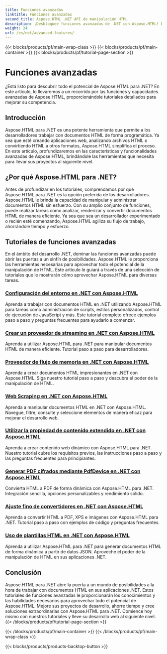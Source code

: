 ```yaml
---
title: Funciones avanzadas
linktitle: Funciones avanzadas
second_title: Aspose.HTML .NET API de manipulación HTML
description: ¡Desbloquee funciones avanzadas de .NET con Aspose.HTML! Desde la configuración del entorno hasta el web scraping, explore tutoriales completos para un desarrollo web potente.
weight: 24
url: /es/net/advanced-features/
---
```


{{< blocks/products/pf/main-wrap-class >}}
{{< blocks/products/pf/main-container >}}
{{< blocks/products/pf/tutorial-page-section >}}

# Funciones avanzadas


¿Está listo para descubrir todo el potencial de Aspose.HTML para .NET? En este artículo, lo llevaremos a un recorrido por las funciones y capacidades avanzadas de Aspose.HTML, proporcionándole tutoriales detallados para mejorar su competencia.

## Introducción

Aspose.HTML para .NET es una potente herramienta que permite a los desarrolladores trabajar con documentos HTML de forma programática. Ya sea que esté creando aplicaciones web, analizando archivos HTML o convirtiendo HTML a otros formatos, Aspose.HTML simplifica el proceso. En este artículo, profundizaremos en las características y funcionalidades avanzadas de Aspose.HTML, brindándole las herramientas que necesita para llevar sus proyectos al siguiente nivel.

## ¿Por qué Aspose.HTML para .NET?

Antes de profundizar en los tutoriales, comprendamos por qué Aspose.HTML para .NET es la opción preferida de los desarrolladores. Aspose.HTML le brinda la capacidad de manipular y administrar documentos HTML sin esfuerzo. Con su amplio conjunto de funciones, puede realizar tareas como analizar, renderizar y convertir documentos HTML de manera eficiente. Ya sea que sea un desarrollador experimentado o recién esté comenzando, Aspose.HTML agiliza su flujo de trabajo, ahorrándole tiempo y esfuerzo.

## Tutoriales de funciones avanzadas
En el ámbito del desarrollo .NET, dominar las funciones avanzadas puede abrir las puertas a un sinfín de posibilidades. Aspose.HTML le proporciona las herramientas necesarias para aprovechar todo el potencial de la manipulación de HTML. Este artículo le guiará a través de una selección de tutoriales que le mostrarán cómo aprovechar Aspose.HTML para diversas tareas.
### [Configuración del entorno en .NET con Aspose.HTML](./environment-configuration/)
Aprenda a trabajar con documentos HTML en .NET utilizando Aspose.HTML para tareas como administración de scripts, estilos personalizados, control de ejecución de JavaScript y más. Este tutorial completo ofrece ejemplos paso a paso y preguntas frecuentes para ayudarlo a comenzar.
### [Crear un proveedor de streaming en .NET con Aspose.HTML](./create-stream-provider/)
Aprenda a utilizar Aspose.HTML para .NET para manipular documentos HTML de manera eficiente. Tutorial paso a paso para desarrolladores.
### [Proveedor de flujo de memoria en .NET con Aspose.HTML](./memory-stream-provider/)
Aprenda a crear documentos HTML impresionantes en .NET con Aspose.HTML. Siga nuestro tutorial paso a paso y descubra el poder de la manipulación de HTML.
### [Web Scraping en .NET con Aspose.HTML](./web-scraping/)
Aprenda a manipular documentos HTML en .NET con Aspose.HTML. Navegue, filtre, consulte y seleccione elementos de manera eficaz para mejorar el desarrollo web.
### [Utilizar la propiedad de contenido extendido en .NET con Aspose.HTML](./use-extended-content-property/)
Aprenda a crear contenido web dinámico con Aspose.HTML para .NET. Nuestro tutorial cubre los requisitos previos, las instrucciones paso a paso y las preguntas frecuentes para principiantes.
### [Generar PDF cifrados mediante PdfDevice en .NET con Aspose.HTML](./generate-encrypted-pdf-by-pdfdevice/)
Convierta HTML a PDF de forma dinámica con Aspose.HTML para .NET. Integración sencilla, opciones personalizables y rendimiento sólido.
### [Ajuste fino de convertidores en .NET con Aspose.HTML](./fine-tuning-converters/)
Aprenda a convertir HTML a PDF, XPS e imágenes con Aspose.HTML para .NET. Tutorial paso a paso con ejemplos de código y preguntas frecuentes.
### [Uso de plantillas HTML en .NET con Aspose.HTML](./using-html-templates/)
Aprenda a utilizar Aspose.HTML para .NET para generar documentos HTML de forma dinámica a partir de datos JSON. Aproveche el poder de la manipulación de HTML en sus aplicaciones .NET.


## Conclusión

Aspose.HTML para .NET abre la puerta a un mundo de posibilidades a la hora de trabajar con documentos HTML en sus aplicaciones .NET. Estos tutoriales de funciones avanzadas le proporcionarán los conocimientos y las habilidades necesarios para aprovechar todo el potencial de Aspose.HTML. Mejore sus proyectos de desarrollo, ahorre tiempo y cree soluciones extraordinarias con Aspose.HTML para .NET. Comience hoy mismo con nuestros tutoriales y lleve su desarrollo web al siguiente nivel.
{{< /blocks/products/pf/tutorial-page-section >}}

{{< /blocks/products/pf/main-container >}}
{{< /blocks/products/pf/main-wrap-class >}}

{{< blocks/products/products-backtop-button >}}
